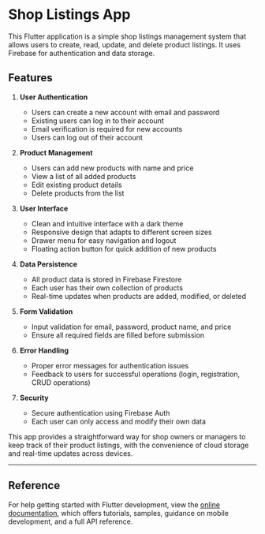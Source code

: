 # Shop Listings App

This Flutter application is a simple shop listings management system that allows users to create, read, update, and delete product listings. It uses Firebase for authentication and data storage.

## Features

1. **User Authentication**
   - Users can create a new account with email and password
   - Existing users can log in to their account
   - Email verification is required for new accounts
   - Users can log out of their account

2. **Product Management**
   - Users can add new products with name and price
   - View a list of all added products
   - Edit existing product details
   - Delete products from the list

3. **User Interface**
   - Clean and intuitive interface with a dark theme
   - Responsive design that adapts to different screen sizes
   - Drawer menu for easy navigation and logout
   - Floating action button for quick addition of new products

4. **Data Persistence**
   - All product data is stored in Firebase Firestore
   - Each user has their own collection of products
   - Real-time updates when products are added, modified, or deleted

5. **Form Validation**
   - Input validation for email, password, product name, and price
   - Ensure all required fields are filled before submission

6. **Error Handling**
   - Proper error messages for authentication issues
   - Feedback to users for successful operations (login, registration, CRUD operations)

7. **Security**
   - Secure authentication using Firebase Auth
   - Each user can only access and modify their own data

This app provides a straightforward way for shop owners or managers to keep track of their product listings, with the convenience of cloud storage and real-time updates across devices.


---
## Reference
For help getting started with Flutter development, view the
[online documentation](https://docs.flutter.dev/), which offers tutorials,
samples, guidance on mobile development, and a full API reference.
